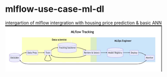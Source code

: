 # mlflow-use-case-ml-dl



intergartion of mlflow intergration with housing price prediction &amp; basic ANN
![alt text](image.png)